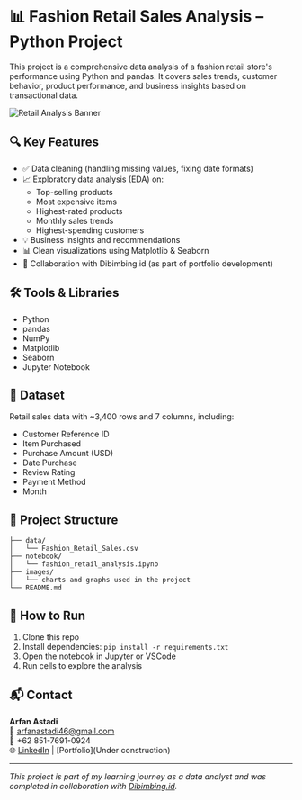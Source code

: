 
# 📊 Fashion Retail Sales Analysis – Python Project

This project is a comprehensive data analysis of a fashion retail store's performance using Python and pandas. It covers sales trends, customer behavior, product performance, and business insights based on transactional data.

![Retail Analysis Banner](https://via.placeholder.com/800x200.png?text=Fashion+Retail+Sales+Analysis)

## 🔍 Key Features
- ✅ Data cleaning (handling missing values, fixing date formats)
- 📈 Exploratory data analysis (EDA) on:
  - Top-selling products
  - Most expensive items
  - Highest-rated products
  - Monthly sales trends
  - Highest-spending customers
- 💡 Business insights and recommendations
- 📊 Clean visualizations using Matplotlib & Seaborn
- 🤝 Collaboration with Dibimbing.id (as part of portfolio development)

## 🛠️ Tools & Libraries
- Python
- pandas
- NumPy
- Matplotlib
- Seaborn
- Jupyter Notebook

## 📁 Dataset
Retail sales data with ~3,400 rows and 7 columns, including:
- Customer Reference ID
- Item Purchased
- Purchase Amount (USD)
- Date Purchase
- Review Rating
- Payment Method
- Month

## 📌 Project Structure
```
├── data/
│   └── Fashion_Retail_Sales.csv
├── notebook/
│   └── fashion_retail_analysis.ipynb
├── images/
│   └── charts and graphs used in the project
└── README.md
```

## 🚀 How to Run
1. Clone this repo
2. Install dependencies: `pip install -r requirements.txt`
3. Open the notebook in Jupyter or VSCode
4. Run cells to explore the analysis

## 📬 Contact
**Arfan Astadi**  
📧 arfanastadi46@gmail.com  
📱 +62 851-7691-0924  
🌐 [LinkedIn](https://www.linkedin.com/in/arfan-astadi-3ab480301/) | [Portfolio](Under construction)

---

_This project is part of my learning journey as a data analyst and was completed in collaboration with [Dibimbing.id](https://dibimbing.id)._
